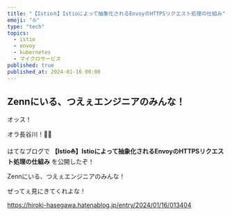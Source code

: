 ```yaml
---
title: "【Istio⛵️】Istioによって抽象化されるEnvoyのHTTPSリクエスト処理の仕組み"
emoji: "⛵️"
type: "tech"
topics:
  - istio
  - envoy
  - kubernetes
  - マイクロサービス
published: true
published_at: 2024-01-16 00:00
---
```


## Zennにいる、つえぇエンジニアのみんな！

オッス！

オラ長谷川！✋🏻

はてなブログで **【Istio⛵️】Istioによって抽象化されるEnvoyのHTTPSリクエスト処理の仕組み** を公開したぞ！

Zennにいる、つえぇエンジニアのみんな！

ぜってぇ見にきてくれよな！

https://hiroki-hasegawa.hatenablog.jp/entry/2024/01/16/013404
